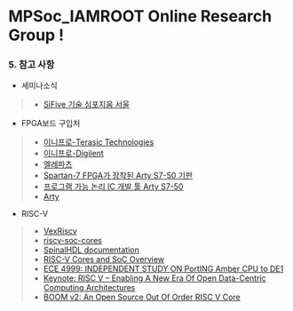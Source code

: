 # MPSoc_IAMROOT Online Research Group !

### 5. 참고 사항
*  세미나소식 
> * [SiFive 기술 심포지움 서울](https://www.facebook.com/brandon.on.tech/photos/a.1061806673901514/1926421777439995/?type=3&eid=ARBTw5WcvDC-_ouk8iS6p-Wvcq7rjfno26X9yZR16maUS7XvmCDtaJsVw2eXUoeZk4DcEMkO8jDMd2kB&__xts__%5B0%5D=68.ARASRW3Mv44Mvn1HlNRdVXcWfOzAVzOVfml9epm5LGsM2qBweIYA_zQCUicJMTGmsn8Zro3atTSGEKaBsHomLJS8hWZdQS6-Qo1YxNZiwZRr-TZLGqpnmdPPnPiJS2S0G7MvVKAKLTs3TuJYRO2PPaAPIy_sRVZSyxWKXv7up7KVrYclcDxgKQ&__tn__=EEHH-R) <br/>

*  FPGA보드 구입처
> * [이니프로-Terasic Technologies](http://www.inipro.net/goods/goods_list.php?cateCd=006001)
> * [이니프로-Digilent](http://www.inipro.net/goods/goods_list.php?page=2&cateCd=025001)
> * [엘레파츠](https://www.eleparts.co.kr/goods/catalog?code=001700310011&search_text=cyclone)
> * [Spartan-7 FPGA가 장착된 Arty S7-50 기판](https://www.digikey.kr/ko/product-highlight/d/digilent/arty-s7-50-board-with-spartan-7-fpga)
> * [프로그램 가능 논리 IC 개발 툴 Arty S7-50](https://www.eleparts.co.kr/goods/view?no=5982349)
> * [Arty](https://reference.digilentinc.com/reference/programmable-logic/arty/start)

*  RISC-V
> * [VexRiscv](https://github.com/SpinalHDL/VexRiscv)
> * [riscv-soc-cores](https://github.com/open-design/riscv-soc-cores)
> * [SpinalHDL documentation](https://spinalhdl.github.io/SpinalDoc/spinal/lib/riscv/)
> * [RISC-V Cores and SoC Overview](https://riscv.org/risc-v-cores/)
> * [ECE 4999: INDEPENDENT STUDY ON PortING Amber CPU to DE1](https://people.ece.cornell.edu/land/courses/eceprojectsland/STUDENTPROJ/2016to2017/md874/Report_draft.pdf)
> * [Keynote: RISC V – Enabling A New Era Of Open Data-Centric Computing Architectures](https://www.youtube.com/watch?v=ATZls4lbwmM)
> * [BOOM v2: An Open Source Out Of Order RISC V Core](https://www.youtube.com/watch?v=toc2GxL4RyA)


